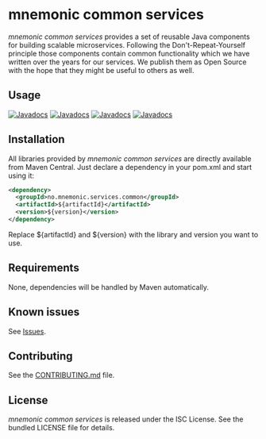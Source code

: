 mnemonic common services
========================

*mnemonic common services* provides a set of reusable Java components for building scalable microservices. Following the Don't-Repeat-Yourself principle those components contain common functionality which we have written over the years for our services. We publish them as Open Source with the hope that they might be useful to others as well.

## Usage

[![Javadocs](https://javadoc.io/badge/no.mnemonic.services.common/auth.svg?color=orange&label=auth)](https://javadoc.io/doc/no.mnemonic.services.common/auth)
[![Javadocs](https://javadoc.io/badge/no.mnemonic.services.common/documentation.svg?color=orange&label=documentation)](https://javadoc.io/doc/no.mnemonic.services.common/documentation)
[![Javadocs](https://javadoc.io/badge/no.mnemonic.services.common/messagebus.svg?color=orange&label=messagebus)](https://javadoc.io/doc/no.mnemonic.services.common/messagebus)
[![Javadocs](https://javadoc.io/badge/no.mnemonic.services.common/service-api.svg?color=orange&label=service-api)](https://javadoc.io/doc/no.mnemonic.services.common/service-api)

## Installation

All libraries provided by *mnemonic common services* are directly available from Maven Central. Just declare a dependency in your pom.xml and start using it:

```xml
<dependency>
  <groupId>no.mnemonic.services.common</groupId>
  <artifactId>${artifactId}</artifactId>
  <version>${version}</version>
</dependency>
```

Replace ${artifactId} and ${version} with the library and version you want to use.

## Requirements

None, dependencies will be handled by Maven automatically.

## Known issues

See [Issues](https://github.com/mnemonic-no/common-services/issues).

## Contributing

See the [CONTRIBUTING.md](CONTRIBUTING.md) file.

## License

*mnemonic common services* is released under the ISC License. See the bundled LICENSE file for details.